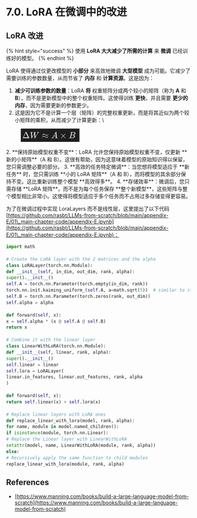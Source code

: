 # 7.0. LoRA 在微调中的改进

## LoRA 改进

{% hint style="success" %}
使用 **LoRA 大大减少了所需的计算** 来 **微调** 已经训练好的模型。
{% endhint %}

LoRA 使得通过仅更改模型的 **小部分** 来高效地微调 **大型模型** 成为可能。它减少了需要训练的参数数量，从而节省了 **内存** 和 **计算资源**。这是因为：

1. **减少可训练参数的数量**：LoRA **将** 权重矩阵分成两个较小的矩阵（称为 **A** 和 **B**），而不是更新模型中的整个权重矩阵。这使得训练 **更快**，并且需要 **更少的内存**，因为需要更新的参数更少。
1.  这是因为它不是计算一个层（矩阵）的完整权重更新，而是将其近似为两个较小矩阵的乘积，从而减少了计算更新：\


<figure><img src="../../.gitbook/assets/image (9).png" alt=""><figcaption></figcaption></figure>
2. **保持原始模型权重不变**：LoRA 允许您保持原始模型权重不变，仅更新 **新的小矩阵**（A 和 B）。这很有帮助，因为这意味着模型的原始知识得以保留，您只需调整必要的部分。
3. **高效的任务特定微调**：当您想将模型适应于 **新任务** 时，您只需训练 **小的 LoRA 矩阵**（A 和 B），而将模型的其余部分保持不变。这比重新训练整个模型 **高效得多**。
4. **存储效率**：微调后，您只需存储 **LoRA 矩阵**，而不是为每个任务保存 **整个新模型**，这些矩阵与整个模型相比非常小。这使得将模型适应于多个任务而不占用过多存储变得更容易。

为了在微调过程中实现 LoraLayers 而不是线性层，这里提出了以下代码 [https://github.com/rasbt/LLMs-from-scratch/blob/main/appendix-E/01\_main-chapter-code/appendix-E.ipynb](https://github.com/rasbt/LLMs-from-scratch/blob/main/appendix-E/01\_main-chapter-code/appendix-E.ipynb)：
```python
import math

# Create the LoRA layer with the 2 matrices and the alpha
class LoRALayer(torch.nn.Module):
def __init__(self, in_dim, out_dim, rank, alpha):
super().__init__()
self.A = torch.nn.Parameter(torch.empty(in_dim, rank))
torch.nn.init.kaiming_uniform_(self.A, a=math.sqrt(5))  # similar to standard weight initialization
self.B = torch.nn.Parameter(torch.zeros(rank, out_dim))
self.alpha = alpha

def forward(self, x):
x = self.alpha * (x @ self.A @ self.B)
return x

# Combine it with the linear layer
class LinearWithLoRA(torch.nn.Module):
def __init__(self, linear, rank, alpha):
super().__init__()
self.linear = linear
self.lora = LoRALayer(
linear.in_features, linear.out_features, rank, alpha
)

def forward(self, x):
return self.linear(x) + self.lora(x)

# Replace linear layers with LoRA ones
def replace_linear_with_lora(model, rank, alpha):
for name, module in model.named_children():
if isinstance(module, torch.nn.Linear):
# Replace the Linear layer with LinearWithLoRA
setattr(model, name, LinearWithLoRA(module, rank, alpha))
else:
# Recursively apply the same function to child modules
replace_linear_with_lora(module, rank, alpha)
```
## References

* [https://www.manning.com/books/build-a-large-language-model-from-scratch](https://www.manning.com/books/build-a-large-language-model-from-scratch)
